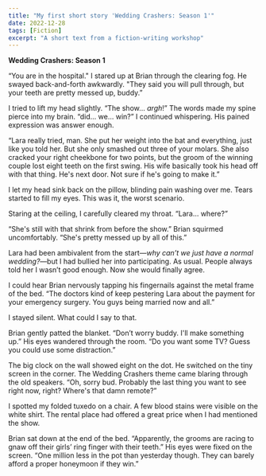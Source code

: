 ```yaml
---
title: "My first short story 'Wedding Crashers: Season 1'"
date: 2022-12-28
tags: [Fiction]
excerpt: "A short text from a fiction-writing workshop"
---
```


<b>Wedding Crashers: Season 1</b>

“You are in the hospital." I stared up at Brian through the clearing fog. He swayed back-and-forth awkwardly. "They said you will pull through, but your teeth are pretty messed up, buddy.”


I tried to lift my head slightly. “The show… <i>argh</i>!” The words made my spine pierce into my brain. “did… we… win?” I continued whispering. His pained expression was answer enough.

“Lara really tried, man. She put her weight into the bat and everything, just like you told her. But she only smashed out three of your molars. She also cracked your right cheekbone for two points, but the groom of the winning couple lost eight teeth on the first swing. His wife basically took his head off with that thing. He's next door. Not sure if he's going to make it.”

I let my head sink back on the pillow, blinding pain washing over me. Tears started to fill my eyes. This was it, the worst scenario. 

Staring at the ceiling, I carefully cleared my throat. “Lara… where?”

“She's still with that shrink from before the show.” Brian squirmed uncomfortably. “She's pretty messed up by all of this.” 

Lara had been ambivalent from the start—<i>why can’t we just have a normal wedding?</i>—but I had bullied her into participating. As usual. People always told her I wasn’t good enough. Now she would finally agree.

I could hear Brian nervously tapping his fingernails against the metal frame of the bed. “The doctors kind of keep pestering Lara about the payment for your emergency surgery. You guys being married now and all.”

I stayed silent. What could I say to that.

Brian gently patted the blanket. “Don’t worry buddy. I'll make something up.” His eyes wandered through the room. “Do you want some TV? Guess you could use some distraction.”

The big clock on the wall showed eight on the dot. He switched on the tiny screen in the corner. The Wedding Crashers theme came blaring through the old speakers. “Oh, sorry bud. Probably the last thing you want to see right now, right? Where's that damn remote?”

I spotted my folded tuxedo on a chair. A few blood stains were visible on the white shirt. The rental place had offered a great price when I had mentioned the show. 

Brian sat down at the end of the bed. “Apparently, the grooms are racing to gnaw off their girls’ ring finger with their teeth.” His eyes were fixed on the screen. “One million less in the pot than yesterday though. They can barely afford a proper honeymoon if they win.”
